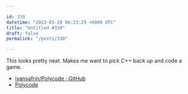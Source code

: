 ```yaml
---

id: 330
datetime: "2013-03-28 06:23:25 +0000 UTC"
title: "Untitled #330"
draft: false
permalink: "/posts/330"

---
```


This looks pretty neat. Makes me want to pick C++ back up and code a game. 

 
 * [ivansafrin/Polycode · GitHub](https://github.com/ivansafrin/Polycode)
 * [Polycode](http://polycode.org/)


